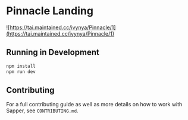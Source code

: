 # Pinnacle Landing

![https://tai.maintained.cc/ivynya/Pinnacle/1](https://tai.maintained.cc/ivynya/Pinnacle/1)

## Running in Development

```bash
npm install
npm run dev
```

## Contributing

For a full contributing guide as well as more details on how to work with Sapper, see `CONTRIBUTING.md`.